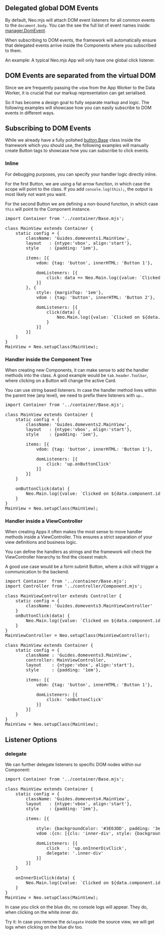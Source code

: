 ## Delegated global DOM Events

By default, Neo.mjs will attach DOM event listeners for all common events to the `document.body`.
You can the see the full list of event names inside:
<a href='https://github.com/neomjs/neo/blob/dev/src/manager/DomEvent.mjs' target='_blank'>manager.DomEvent</a>.

When subscribing to DOM events, the framework will automatically ensure that delegated events arrive
inside the Components where you subscribed to them.

An example: A typical Neo.mjs App will only have one global click listener.

## DOM Events are separated from the virtual DOM

Since we are frequently passing the `vdom` from the App Worker to the Data Worker,
it is crucial that our markup representation can get serialised.

So it has become a design goal to fully separate markup and logic.
The following examples will showcase how you can easily subscribe to DOM events in different ways.

## Subscribing to DOM Events

While we already have a fully polished
<a href='https://github.com/neomjs/neo/blob/dev/src/button/Base.mjs' target='_blank'>button.Base</a>
class inside the framework which you should use, the following examples will manually create
Button tags to showcase how you can subscribe to click events.

### Inline

For debugging purposes, you can specify your handler logic directly inline.

For the first Button, we are using a fat arrow function, in which case the scope will point to
the class. If you add `console.log(this);`, the output is most likely not want you want.

For the second Button we are defining a non-bound function, in which case `this` will point
to the Component instance.

<pre data-neo>
import Container from '../container/Base.mjs';

class MainView extends Container {
    static config = {
        className: 'Guides.domevents1.MainView',
        layout   : {ntype:'vbox', align:'start'},
        style    : {padding: '1em'},

        items: [{
            vdom: {tag: 'button', innerHTML: 'Button 1'},

            domListeners: [{
                click: data => Neo.Main.log({value: `Clicked on ${data.component.id}`})
            }]
        }, {
            style: {marginTop: '1em'},
            vdom : {tag: 'button', innerHTML: 'Button 2'},

            domListeners: [{
                click(data) {
                    Neo.Main.log({value: `Clicked on ${data.component.id}`})
                }
            }]
        }]
    }
}
MainView = Neo.setupClass(MainView);
</pre>

### Handler inside the Component Tree

When creating new Components, it can make sense to add the handler methods into the class.
A good example would be `tab.header.Toolbar`, where clicking on a Button will change the active Card.

You can use string based listeners. In case the handler method lives within the parent tree (any level),
we need to prefix there listeners with `up.`.

<pre data-neo>
import Container from '../container/Base.mjs';

class MainView extends Container {
    static config = {
        className: 'Guides.domevents2.MainView',
        layout   : {ntype:'vbox', align:'start'},
        style    : {padding: '1em'},

        items: [{
            vdom: {tag: 'button', innerHTML: 'Button 1'},

            domListeners: [{
                click: 'up.onButtonClick'
            }]
        }]
    }

    onButtonClick(data) {
        Neo.Main.log({value: `Clicked on ${data.component.id}`})
    }
}
MainView = Neo.setupClass(MainView);
</pre>

### Handler inside a ViewController

When creating Apps it often makes the most sense to move handler methods inside a ViewController.
This ensures a strict separation of your view definitions and business logic.

You can define the handlers as strings and the framework will check the ViewController hierarchy
to find the closest match.

A good use case would be a form submit Button, where a click will trigger a communication to the backend.

<pre data-neo>
import Container  from '../container/Base.mjs';
import Controller from '../controller/Component.mjs';

class MainViewController extends Controller {
    static config = {
        className: 'Guides.domevents3.MainViewController'
    }
    onButtonClick(data) {
        Neo.Main.log({value: `Clicked on ${data.component.id}`})
    }
}
MainViewController = Neo.setupClass(MainViewController);

class MainView extends Container {
    static config = {
        className : 'Guides.domevents3.MainView',
        controller: MainViewController,
        layout    : {ntype:'vbox', align:'start'},
        style     : {padding: '1em'},

        items: [{
            vdom: {tag: 'button', innerHTML: 'Button 1'},

            domListeners: [{
                click: 'onButtonClick'
            }]
        }]
    }
}
MainView = Neo.setupClass(MainView);
</pre>

## Listener Options

### delegate

We can further delegate listeners to specific DOM nodes within our Component:

<pre data-neo>
import Container from '../container/Base.mjs';

class MainView extends Container {
    static config = {
        className: 'Guides.domevents4.MainView',
        layout   : {ntype:'vbox', align:'start'},
        style    : {padding: '1em'},

        items: [{

            style: {backgroundColor: '#3E63DD', padding: '3em'},
            vdom :{cn: [{cls: 'inner-div', style: {backgroundColor: '#FFF', width: '5em', height: '3em'}}]},

            domListeners: [{
                click   : 'up.onInnerDivClick',
                delegate: '.inner-div'
            }]
        }]
    }

    onInnerDivClick(data) {
        Neo.Main.log({value: `Clicked on ${data.component.id}`})
    }
}
MainView = Neo.setupClass(MainView);
</pre>

In case you click on the blue div, no console logs will appear.
They do, when clicking on the white inner div.

Try it: In case you remove the `delegate` inside the source view,
we will get logs when clicking on the blue div too.
